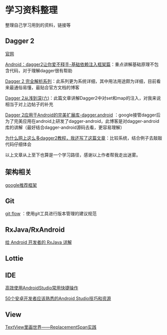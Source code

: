 # 学习资料整理 #
整理自己学习用到的资料，链接等

## Dagger 2 ##

[官网](https://google.github.io/dagger/)

[Android：dagger2让你爱不释手-基础依赖注入框架篇](http://www.jianshu.com/p/cd2c1c9f68d4)：重点讲解基础原理不包含代码，对于理解dagger很有帮助

[Dagger 2 完全解析系列](http://johnnyshieh.me/posts/dagger-basic/)：此系列更为系统详细，其中用法用途颇为详细，目前看来最通俗易懂，最贴合官方文档的博客

[Dagger 2从浅到深(六)](http://blog.csdn.net/io_field/article/details/71170727)：此篇文章讲解Dagger2中对set和map的注入，对我来说相当于对上边帖子的补充

[Dagger 2应用于Android的完美扩展库-dagger.android](http://blog.csdn.net/io_field/article/details/71730248) ：google接管dagger后为了完美应用在android上研发了dagger-android，此博客是对dagger-android库的讲解（最好结合dagger-android源码去看，更容易理解）

[为什么网上这么多dagger2教程，我还写了这篇文章](http://www.open-open.com/lib/view/open1474442495481.html)：比较系统，结合例子去敲敲代码仔细体会

以上文章从上至下也算是一个学习路径，感谢以上作者帮我走出迷雾。


## 架构相关 ##

[google推荐框架](https://github.com/googlesamples/android-architecture)

## Git ##

[git flow](http://www.cnblogs.com/cnblogsfans/p/5075073.html) ：使用git工具进行版本管理的建议规范

## RxJava/RxAndroid ##

[给 Android 开发者的 RxJava 详解](http://gank.io/post/560e15be2dca930e00da1083)

## Lottie ##


## IDE ##

[高效使用AndroidStudio常用快捷操作](http://blog.csdn.net/true100/article/details/53307685)

[50个安卓开发者应该熟悉的Android Studio技巧和资源](http://www.jcodecraeer.com/a/anzhuokaifa/androidkaifa/2016/1116/6776.html)

## View ##

[TextView里画世界——ReplacementSpan实践](http://blog.csdn.net/u012735483/article/details/52902047)
